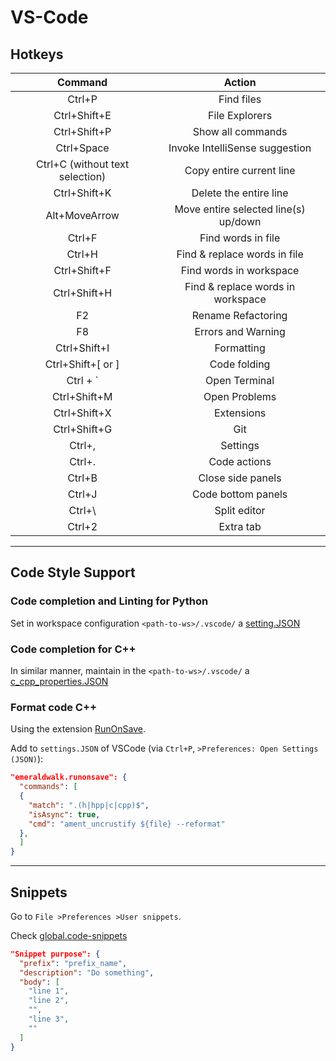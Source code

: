 # VS-Code

## Hotkeys

|             Command              |                Action                 |
|:-------------------------------: |:------------------------------------: |
|              Ctrl+P              |              Find files               |
|           Ctrl+Shift+E           |            File Explorers             |
|           Ctrl+Shift+P           |           Show all commands           |
|            Ctrl+Space            |    Invoke IntelliSense suggestion     |
| Ctrl+C (without text selection)  |       Copy entire current line        |
|           Ctrl+Shift+K           |        Delete the entire line         |
|          Alt+MoveArrow           | Move entire selected line(s) up/down  |
|              Ctrl+F              |          Find words in file           |
|              Ctrl+H              |     Find & replace words in file      |
|           Ctrl+Shift+F           |        Find words in workspace        |
|           Ctrl+Shift+H           |   Find & replace words in workspace   |
|                F2                |          Rename Refactoring           |
|                F8                |          Errors and Warning           |
|           Ctrl+Shift+I           |               Formatting              |
|        Ctrl+Shift+[ or ]         |             Code folding              |
|             Ctrl + `             |             Open Terminal             |
|           Ctrl+Shift+M           |             Open Problems             |
|           Ctrl+Shift+X           |              Extensions               |
|           Ctrl+Shift+G           |                  Git                  |
|              Ctrl+,              |               Settings                |
|              Ctrl+.              |             Code actions              |
|              Ctrl+B              |           Close side panels           |
|              Ctrl+J              |          Code bottom panels           |
|              Ctrl+\              |             Split editor              |
|              Ctrl+2              |               Extra tab               |

-------

## Code Style Support

### Code completion and Linting for Python

Set in workspace configuration `<path-to-ws>/.vscode/` a [setting.JSON](settings.JSON)

### Code completion for C++

In similar manner, maintain in the `<path-to-ws>/.vscode/` a [c_cpp_properties.JSON](c_cpp_properties.JSON)

### Format code C++

Using the extension [RunOnSave](https://marketplace.visualstudio.com/items?itemName=emeraldwalk.RunOnSave).

Add to `settings.JSON` of VSCode (via `Ctrl+P`, `>Preferences: Open Settings (JSON)`):

```JSON
"emeraldwalk.runonsave": {
  "commands": [
  {
    "match": ".(h|hpp|c|cpp)$",
    "isAsync": true,
    "cmd": "ament_uncrustify ${file} --reformat"
  },
  ]
}
```

-------

## Snippets

Go to `File >Preferences >User snippets`.

Check [global.code-snippets](global.code-snippets)

```JSON
"Snippet purpose": {
  "prefix": "prefix_name",
  "description": "Do something",
  "body": [
    "line 1",
    "line 2",
    "",
    "line 3",
    ""
  ]
}
```
